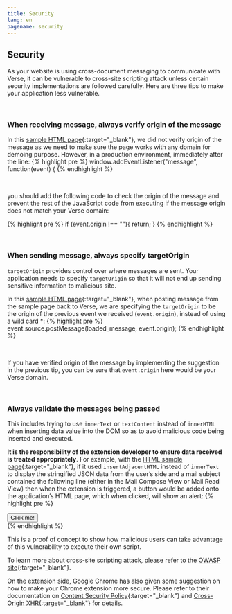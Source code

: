 ```yaml
---
title: Security
lang: en
pagename: security
---
```


## Security
As your website is using cross-document messaging to communicate with Verse, it can be vulnerable to cross-site scripting attack unless certain security implementations are followed carefully. Here are three tips to make your application less vulnerable.

&nbsp;

### When receiving message, always verify origin of the message
In this [sample HTML page]({{site.data.developers.sampleActionApp}}){:target="_blank"}, we did not verify origin of the message as we need to make sure the page works with any domain for demoing purpose. However, in a production environment, immediately after the line:
{% highlight pre %}
window.addEventListener("message", function(event) {
{% endhighlight %}

&nbsp;

you should add the following code to check the origin of the message and prevent the rest of the JavaScript code from executing if the message origin does not match your Verse domain:

{% highlight pre %}
if (event.origin !== "<your-Verse-domain-here>"){
  return;
}
{% endhighlight %}

&nbsp;

### When sending message, always specify targetOrigin
`targetOrigin` provides control over where messages are sent. Your application needs to specify `targetOrigin` so that it will not end up sending sensitive information to malicious site.

In this [sample HTML page]({{site.data.developers.sampleActionApp}}){:target="_blank"}, when posting message from the sample page back to Verse, we are specifying the `targetOrigin` to be the origin of the previous event we received (`event.origin`), instead of using a wild card *:
{% highlight pre %}
event.source.postMessage(loaded_message, event.origin);
{% endhighlight %}

&nbsp;

If you have verified origin of the message by implementing the suggestion in the previous tip, you can be sure that `event.origin` here would be your Verse domain.

&nbsp;

### Always validate the messages being passed
This includes trying to use `innerText` or `textContent` instead of `innerHTML` when inserting data value into the DOM so as to avoid malicious code being inserted and executed.

**It is the responsibility of the extension developer to ensure data received is treated appropriately**. For example, with the [HTML sample page]({{site.data.developers.sampleActionApp}}){:target="_blank"}, if it used `insertAdjacentHTML` instead of `innerText` to display the stringified JSON data from the user’s side and a mail subject contained the following line (either in the Mail Compose View or Mail Read View) then when the extension is triggered, a button would be added onto the application’s HTML page, which when clicked, will show an alert:
{% highlight pre %}
</div><button onclick='alert()'>Click me!</button><div>
{% endhighlight %}

This is a proof of concept to show how malicious users can take advantage of this vulnerability to execute their own script.

To learn more about cross-site scripting attack, please refer to the [OWASP site]({{site.data.developers.owaspSite}}){:target="_blank"}.

On the extension side, Google Chrome has also given some suggestion on how to make your Chrome extension more secure. Please refer to their documentation on [Content Security Policy]({{site.data.developers.contentSecurityPolicy}}){:target="_blank"} and [Cross-Origin XHR]({{site.data.developers.crossOriginXhr}}){:target="_blank"} for details.